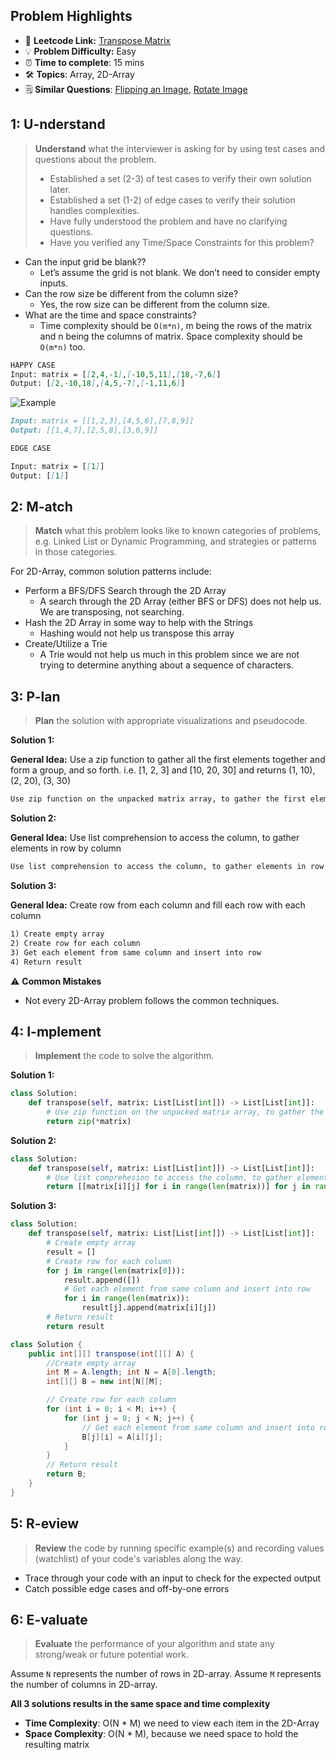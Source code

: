 ## Problem Highlights

* 🔗 **Leetcode Link:** [Transpose Matrix](https://leetcode.com/problems/transpose-matrix/)
* 💡 **Problem Difficulty:** Easy
* ⏰ **Time to complete**: 15 mins
* 🛠️ **Topics**: Array, 2D-Array
* 🗒️ **Similar Questions**: [Flipping an Image](https://leetcode.com/problems/flipping-an-image/), [Rotate Image](https://leetcode.com/problems/Rotate-Image/)
    
## 1: U-nderstand
 
> **Understand** what the interviewer is asking for by using test cases and questions about the problem.
> 
> - Established a set (2-3) of test cases to verify their own solution later.
> - Established a set (1-2) of edge cases to verify their solution handles complexities.
> - Have fully understood the problem and have no clarifying questions.
> - Have you verified any Time/Space Constraints for this problem?

- Can the input grid be blank??
    - Let’s assume the grid is not blank. We don’t need to consider empty inputs.
- Can the row size be different from the column size?
    - Yes, the row size can be different from the column size.
- What are the time and space constraints?
    - Time complexity should be `O(m*n)`, m being the rows of the matrix and n being the columns of matrix. Space complexity should be `O(m*n)` too.

```markdown
HAPPY CASE
Input: matrix = [[2,4,-1],[-10,5,11],[18,-7,6]]
Output: [[2,-10,18],[4,5,-7],[-1,11,6]]
```

![Example](https://assets.leetcode.com/uploads/2021/02/10/hint_transpose.png)

```markdown
Input: matrix = [[1,2,3],[4,5,6],[7,8,9]]
Output: [[1,4,7],[2,5,8],[3,6,9]]

EDGE CASE

Input: matrix = [[1]]
Output: [[1]]
```   
    
## 2: M-atch

> **Match** what this problem looks like to known categories of problems, e.g. Linked List or Dynamic Programming, and strategies or patterns in those categories.

For 2D-Array, common solution patterns include:

- Perform a BFS/DFS Search through the 2D Array
    - A search through the 2D Array (either BFS or DFS) does not help us. We are transposing, not searching.
- Hash the 2D Array in some way to help with the Strings
    - Hashing would not help us transpose this array
- Create/Utilize a Trie
    - A Trie would not help us much in this problem since we are not trying to determine anything about a sequence of characters.

## 3: P-lan

> **Plan** the solution with appropriate visualizations and pseudocode.

**Solution 1:**

**General Idea:** Use a zip function to gather all the first elements together and form a group, and so forth. i.e. [1, 2, 3] and [10, 20, 30] and returns (1, 10), (2, 20), (3, 30)

```markdown
Use zip function on the unpacked matrix array, to gather the first elements together and form a group and so forth. 
```

**Solution 2:**

**General Idea:** Use list comprehension to access the column, to gather elements in row by column

```markdown
Use list comprehension to access the column, to gather elements in row by column
```

**Solution 3:**

**General Idea:** Create row from each column and fill each row with each column

```markdown
1) Create empty array
2) Create row for each column
3) Get each element from same column and insert into row
4) Return result
```

⚠️ **Common Mistakes**
* Not every 2D-Array problem follows the common techniques.

## 4: I-mplement

> **Implement** the code to solve the algorithm.

**Solution 1:**

```python
class Solution:
    def transpose(self, matrix: List[List[int]]) -> List[List[int]]:
        # Use zip function on the unpacked matrix array, to gather the first elements together and form a group and so forth. 
        return zip(*matrix)
```

**Solution 2:**

```python
class Solution:
    def transpose(self, matrix: List[List[int]]) -> List[List[int]]:
        # Use list comprehesion to access the column, to gather elements in row by column
        return [[matrix[i][j] for i in range(len(matrix))] for j in range(len(matrix[0]))]
```

**Solution 3:**

```python
class Solution:
    def transpose(self, matrix: List[List[int]]) -> List[List[int]]:
        # Create empty array
        result = []
        # Create row for each column
        for j in range(len(matrix[0])):
            result.append([])
            # Get each element from same column and insert into row
            for i in range(len(matrix)):
                result[j].append(matrix[i][j])
        # Return result
        return result
```
```java
class Solution {
    public int[][] transpose(int[][] A) {
		//Create empty array
		int M = A.length; int N = A[0].length;
		int[][] B = new int[N][M];

		// Create row for each column
		for (int i = 0; i < M; i++) {
			for (int j = 0; j < N; j++) {
				// Get each element from same column and insert into row
				B[j][i] = A[i][j];
			}
		}
		// Return result
		return B;
	}
}
```


## 5: R-eview

> **Review** the code by running specific example(s) and recording values (watchlist) of your code's variables along the way.

- Trace through your code with an input to check for the expected output
- Catch possible edge cases and off-by-one errors

## 6: E-valuate

> **Evaluate** the performance of your algorithm and state any strong/weak or future potential work.

Assume `N` represents the number of rows in 2D-array.
Assume `M` represents the number of columns in 2D-array.

**All 3 solutions results in the same space and time complexity**

* **Time Complexity**: O(N * M) we need to view each item in the 2D-Array
* **Space Complexity**: O(N * M), because we need space to hold the resulting matrix